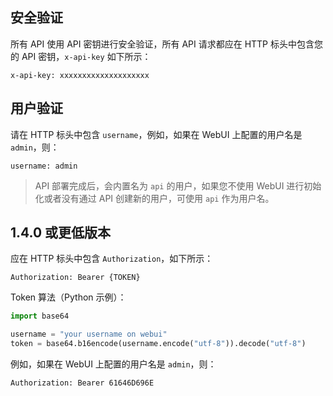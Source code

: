 ## 安全验证

所有 API 使用 API 密钥进行安全验证，所有 API 请求都应在 HTTP 标头中包含您的 API 密钥，`x-api-key` 如下所示：

```config
x-api-key: xxxxxxxxxxxxxxxxxxxx
```

## 用户验证

请在 HTTP 标头中包含 `username`，例如，如果在 WebUI 上配置的用户名是 `admin`，则：

```config
username: admin
```

> API 部署完成后，会内置名为 `api` 的用户，如果您不使用 WebUI 进行初始化或者没有通过 API 创建新的用户，可使用 `api` 作为用户名。

## 1.4.0 或更低版本

应在 HTTP 标头中包含 `Authorization`，如下所示：

```config
Authorization: Bearer {TOKEN}
```

Token 算法（Python 示例）：

```python
import base64

username = "your username on webui"
token = base64.b16encode(username.encode("utf-8")).decode("utf-8")
```

例如，如果在 WebUI 上配置的用户名是 `admin`，则：

```config
Authorization: Bearer 61646D696E
```
